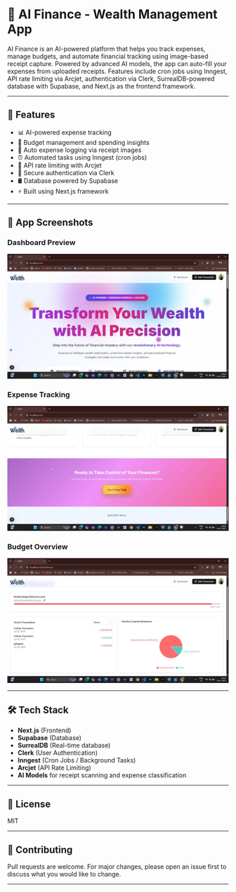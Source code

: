 # 💸 AI Finance - Wealth Management App

AI Finance is an AI-powered platform that helps you track expenses, manage budgets, and automate financial tracking using image-based receipt capture. Powered by advanced AI models, the app can auto-fill your expenses from uploaded receipts. Features include cron jobs using Inngest, API rate limiting via Arcjet, authentication via Clerk, SurrealDB-powered database with Supabase, and Next.js as the frontend framework.

---

## 🚀 Features

- 📊 AI-powered expense tracking
- 🏦 Budget management and spending insights
- 📸 Auto expense logging via receipt images
- ⏰ Automated tasks using Inngest (cron jobs)
- 🚫 API rate limiting with Arcjet
- 🔐 Secure authentication via Clerk
- 🛢️ Database powered by Supabase
- ⚡ Built using Next.js framework

---

## 📱 App Screenshots

### Dashboard Preview

![Dashboard Screenshot](https://github.com/nikunj22-cloud/AI-FINANCE-WELTHY/raw/main/public/logo1.jpg)

### Expense Tracking

![Expense Tracking Screenshot](https://github.com/nikunj22-cloud/AI-FINANCE-WELTHY/raw/main/public/logo2.jpg)

### Budget Overview

![Budget Overview Screenshot](https://github.com/nikunj22-cloud/AI-FINANCE-WELTHY/raw/main/public/logo3.jpg)

---

## 🛠️ Tech Stack

- **Next.js** (Frontend)
- **Supabase** (Database)
- **SurrealDB** (Real-time database)
- **Clerk** (User Authentication)
- **Inngest** (Cron Jobs / Background Tasks)
- **Arcjet** (API Rate Limiting)
- **AI Models** for receipt scanning and expense classification

---

## 📄 License

MIT

---

## 🤝 Contributing

Pull requests are welcome. For major changes, please open an issue first to discuss what you would like to change.

---
